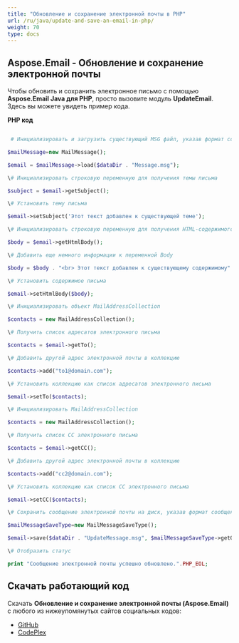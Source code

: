 ```yaml
---
title: "Обновление и сохранение электронной почты в PHP"
url: /ru/java/update-and-save-an-email-in-php/
weight: 70
type: docs
---
```


## **Aspose.Email - Обновление и сохранение электронной почты**
Чтобы обновить и сохранить электронное письмо с помощью **Aspose.Email Java для PHP**, просто вызовите модуль **UpdateEmail**. Здесь вы можете увидеть пример кода.

**PHP код**

``` php

 # Инициализировать и загрузить существующий MSG файл, указав формат сообщения

$mailMessage=new MailMessage();

$email = $mailMessage->load($dataDir . "Message.msg");

\# Инициализировать строковую переменную для получения темы письма

$subject = $email->getSubject();

\# Установить тему письма

$email->setSubject('Этот текст добавлен к существующей теме');

\# Инициализировать строковую переменную для получения HTML-содержимого письма

$body = $email->getHtmlBody();

\# Добавить еще немного информации к переменной Body

$body = $body . "<br> Этот текст добавлен к существующему содержимому".PHP_EOL;

\# Установить содержимое письма

$email->setHtmlBody($body);

\# Инициализировать объект MailAddressCollection

$contacts = new MailAddressCollection();

\# Получить список адресатов электронного письма

$contacts = $email->getTo();

\# Добавить другой адрес электронной почты в коллекцию

$contacts->add("to1@domain.com");

\# Установить коллекцию как список адресатов электронного письма

$email->setTo($contacts);

\# Инициализировать MailAddressCollection

$contacts = new MailAddressCollection();

\# Получить список CC электронного письма

$contacts = $email->getCC();

\# Добавить другой адрес электронной почты в коллекцию

$contacts->add("cc2@domain.com");

\# Установить коллекцию как список CC электронного письма

$email->setCC($contacts);

\# Сохранить сообщение электронной почты на диск, указав формат сообщения

$mailMessageSaveType=new MailMessageSaveType();

$email->save($dataDir . "UpdateMessage.msg", $mailMessageSaveType->getOutlookMessageFormat());

\# Отобразить статус

print "Сообщение электронной почты успешно обновлено.".PHP_EOL;

```
## **Скачать работающий код**
Скачать **Обновление и сохранение электронной почты (Aspose.Email)** с любого из нижеупомянутых сайтов социальных кодов:

- [GitHub](https://github.com/aspose-email/Aspose.Email-for-Java/blob/master/Plugins/Aspose_Email_Java_for_PHP/src/aspose/email/ProgrammingEmail/UpdateEmail.php)
- [CodePlex](https://archive.codeplex.com/?p=asposeemailjavaphp#src/aspose/email/ProgrammingEmail/UpdateEmail.php)